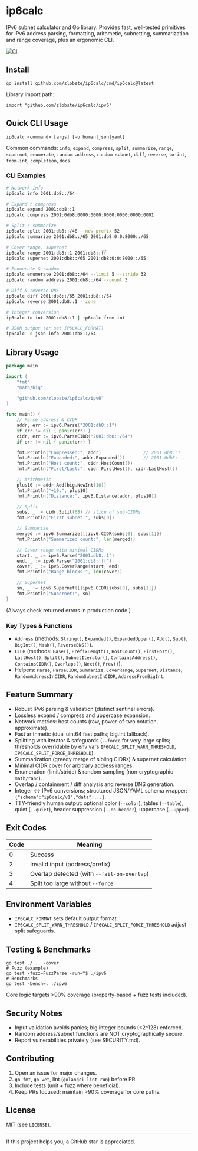 # ip6calc

IPv6 subnet calculator and Go library. Provides fast, well‑tested primitives for IPv6 address parsing, formatting, arithmetic, subnetting, summarization and range coverage, plus an ergonomic CLI.

[![CI](https://github.com/zlobste/ip6calc/actions/workflows/ci.yml/badge.svg?branch=main)](https://github.com/zlobste/ip6calc/actions/workflows/ci.yml?query=branch%3Amain)

## Install
```
go install github.com/zlobste/ip6calc/cmd/ip6calc@latest
```
Library import path:
```
import "github.com/zlobste/ip6calc/ipv6"
```

## Quick CLI Usage
```
ip6calc <command> [args] [-o human|json|yaml]
```
Common commands: `info`, `expand`, `compress`, `split`, `summarize`, `range`, `supernet`, `enumerate`, `random address`, `random subnet`, `diff`, `reverse`, `to-int`, `from-int`, `completion`, `docs`.

### CLI Examples
```bash
# Network info
ip6calc info 2001:db8::/64

# Expand / compress
ip6calc expand 2001:db8::1
ip6calc compress 2001:0db8:0000:0000:0000:0000:0000:0001

# Split / summarize
ip6calc split 2001:db8::/48 --new-prefix 52
ip6calc summarize 2001:db8::/65 2001:db8:0:0:8000::/65

# Cover range, supernet
ip6calc range 2001:db8::1-2001:db8::ff
ip6calc supernet 2001:db8::/65 2001:db8:0:0:8000::/65

# Enumerate & random
ip6calc enumerate 2001:db8::/64 --limit 5 --stride 32
ip6calc random address 2001:db8::/64 --count 3

# Diff & reverse DNS
ip6calc diff 2001:db8::/65 2001:db8::/64
ip6calc reverse 2001:db8::1 --zone

# Integer conversion
ip6calc to-int 2001:db8::1 | ip6calc from-int

# JSON output (or set IP6CALC_FORMAT)
ip6calc -o json info 2001:db8::/64
```

## Library Usage
```go
package main

import (
	"fmt"
	"math/big"

	"github.com/zlobste/ip6calc/ipv6"
)

func main() {
	// Parse address & CIDR
	addr, err := ipv6.Parse("2001:db8::1")
	if err != nil { panic(err) }
	cidr, err := ipv6.ParseCIDR("2001:db8::/64")
	if err != nil { panic(err) }

	fmt.Println("Compressed:", addr)                // 2001:db8::1
	fmt.Println("Expanded:", addr.Expanded())       // 2001:0db8:...
	fmt.Println("Host count:", cidr.HostCount())
	fmt.Println("First/Last:", cidr.FirstHost(), cidr.LastHost())

	// Arithmetic
	plus10 := addr.Add(big.NewInt(10))
	fmt.Println("+10:", plus10)
	fmt.Println("Distance:", ipv6.Distance(addr, plus10))

	// Split
	subs, _ := cidr.Split(68) // slice of sub-CIDRs
	fmt.Println("First subnet:", subs[0])

	// Summarize
	merged := ipv6.Summarize([]ipv6.CIDR{subs[0], subs[1]})
	fmt.Println("Summarized count:", len(merged))

	// Cover range with minimal CIDRs
	start, _ := ipv6.Parse("2001:db8::1")
	end, _ := ipv6.Parse("2001:db8::ff")
	cover, _ := ipv6.CoverRange(start, end)
	fmt.Println("Range blocks:", len(cover))

	// Supernet
	sn, _ := ipv6.Supernet([]ipv6.CIDR{subs[0], subs[1]})
	fmt.Println("Supernet:", sn)
}
```
(Always check returned errors in production code.)

### Key Types & Functions
- `Address` (methods: `String()`, `Expanded()`, `ExpandedUpper()`, `Add()`, `Sub()`, `BigInt()`, `Mask()`, `ReverseDNS()`).
- `CIDR` (methods: `Base()`, `PrefixLength()`, `HostCount()`, `FirstHost()`, `LastHost()`, `Split()`, `SubnetIterator()`, `ContainsAddress()`, `ContainsCIDR()`, `Overlaps()`, `Next()`, `Prev()`).
- Helpers: `Parse`, `ParseCIDR`, `Summarize`, `CoverRange`, `Supernet`, `Distance`, `RandomAddressInCIDR`, `RandomSubnetInCIDR`, `AddressFromBigInt`.

## Feature Summary
- Robust IPv6 parsing & validation (distinct sentinel errors).
- Lossless expand / compress and uppercase expansion.
- Network metrics: host counts (raw, power-of-two notation, approximate).
- Fast arithmetic (dual uint64 fast paths; big.Int fallback).
- Splitting with iterator & safeguards (`--force` for very large splits; thresholds overridable by env vars `IP6CALC_SPLIT_WARN_THRESHOLD`, `IP6CALC_SPLIT_FORCE_THRESHOLD`).
- Summarization (greedy merge of sibling CIDRs) & supernet calculation.
- Minimal CIDR cover for arbitrary address ranges.
- Enumeration (limit/stride) & random sampling (non‑cryptographic `math/rand`).
- Overlap / containment / diff analysis and reverse DNS generation.
- Integer ↔ IPv6 conversions; structured JSON/YAML schema wrapper: `{"schema":"ip6calc/v1","data":...}`.
- TTY‑friendly human output: optional color (`--color`), tables (`--table`), quiet (`--quiet`), header suppression (`--no-header`), uppercase (`--upper`).

## Exit Codes
| Code | Meaning |
|------|---------|
| 0 | Success |
| 2 | Invalid input (address/prefix) |
| 3 | Overlap detected (with `--fail-on-overlap`) |
| 4 | Split too large without `--force` |

## Environment Variables
- `IP6CALC_FORMAT` sets default output format.
- `IP6CALC_SPLIT_WARN_THRESHOLD` / `IP6CALC_SPLIT_FORCE_THRESHOLD` adjust split safeguards.

## Testing & Benchmarks
```
go test ./... -cover
# Fuzz (example)
go test -fuzz=FuzzParse -run=^$ ./ipv6
# Benchmarks
go test -bench=. ./ipv6
```
Core logic targets >90% coverage (property-based + fuzz tests included).

## Security Notes
- Input validation avoids panics; big integer bounds (<2^128) enforced.
- Random address/subnet functions are NOT cryptographically secure.
- Report vulnerabilities privately (see SECURITY.md).

## Contributing
1. Open an issue for major changes.
2. `go fmt`, `go vet`, lint (`golangci-lint run`) before PR.
3. Include tests (unit + fuzz where beneficial).
4. Keep PRs focused; maintain >90% coverage for core paths.

## License
MIT (see `LICENSE`).

---
If this project helps you, a GitHub star is appreciated.
